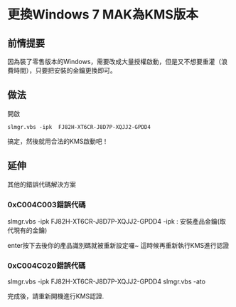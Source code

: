 # 更換Windows 7 MAK為KMS版本

## 前情提要

因為裝了零售版本的Windows，需要改成大量授權啟動，但是又不想要重灌（浪費時間），只要把安裝的金鑰更換即可。

## 做法

開啟

    slmgr.vbs -ipk  FJ82H-XT6CR-J8D7P-XQJJ2-GPDD4

搞定，然後就用合法的KMS啟動吧！


## 延伸

其他的錯誤代碼解決方案

### 0xC004C003錯誤代碼
slmgr.vbs -ipk  FJ82H-XT6CR-J8D7P-XQJJ2-GPDD4
  -ipk : 安裝產品金鑰(取代現有的金鑰)

   enter按下去後你的產品識別碼就被重新設定囉~
   這時候再重新執行KMS進行認證

### 0xC004C020錯誤代碼
slmgr.vbs -ipk FJ82H-XT6CR-J8D7P-XQJJ2-GPDD4
slmgr.vbs -ato

完成後，請重新開機進行KMS認證.
